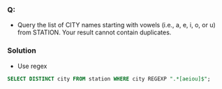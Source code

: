 ### Q:
- Query the list of CITY names starting with vowels (i.e., a, e, i, o, or u) from STATION. Your result cannot contain duplicates.

### Solution
- Use regex
```sql
SELECT DISTINCT city FROM station WHERE city REGEXP ".*[aeiou]$";
```